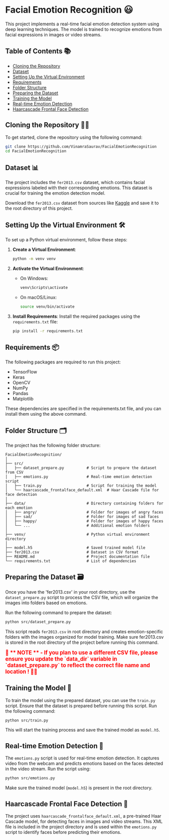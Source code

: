 
# Facial Emotion Recognition 😃

This project implements a real-time facial emotion detection system using deep learning techniques. The model is trained to recognize emotions from facial expressions in images or video streams.

## Table of Contents 📚
- [Cloning the Repository](#cloning-the-repository-)
- [Dataset](#dataset-)
- [Setting Up the Virtual Environment](#setting-up-the-virtual-environment-️)
- [Requirements](#requirements-)
- [Folder Structure](#folder-structure-️)
- [Preparing the Dataset](#preparing-the-dataset-️)
- [Training the Model](#training-the-model-)
- [Real-time Emotion Detection](#real-time-emotion-detection-)
- [Haarcascade Frontal Face Detection](#haarcascade-frontal-face-detection-)

## Cloning the Repository 🧑‍💻

To get started, clone the repository using the following command:

```bash
git clone https://github.com/VinamraSaurav/FacialEmotionRecognition
cd FacialEmotionRecognition
```

## Dataset 📊

The project includes the `fer2013.csv` dataset, which contains facial expressions labeled with their corresponding emotions. This dataset is crucial for training the emotion detection model.

Download the `fer2013.csv` dataset from sources like [Kaggle](https://www.kaggle.com/datasets/msambare/fer2013) and save it to the root directory of this project. 

## Setting Up the Virtual Environment 🛠️

To set up a Python virtual environment, follow these steps:

1. **Create a Virtual Environment**:
   ```bash
   python -m venv venv
   ```

2. **Activate the Virtual Environment**:
   - On Windows:
     ```bash
     venv\Scripts\activate
     ```
   - On macOS/Linux:
     ```bash
     source venv/bin/activate
     ```

3. **Install Requirements**: Install the required packages using the `requirements.txt` file:
   ```bash
   pip install -r requirements.txt
   ```

## Requirements 📦
The following packages are required to run this project:

- TensorFlow
- Keras
- OpenCV
- NumPy
- Pandas
- Matplotlib

These dependencies are specified in the requirements.txt file, and you can install them using the above command.

## Folder Structure 🗂️

The project has the following folder structure:

```
FacialEmotionRecognition/
│
├── src/
│   ├── dataset_prepare.py          # Script to prepare the dataset from CSV
│   ├── emotions.py                 # Real-time emotion detection script
│   ├── train.py                    # Script for training the model
│   └── haarcascade_frontalface_default.xml  # Haar Cascade file for face detection
│
├── data/                           # Directory containing folders for each emotion
│   ├── angry/                      # Folder for images of angry faces
│   ├── sad/                        # Folder for images of sad faces
│   ├── happy/                      # Folder for images of happy faces
│   └── ...                         # Additional emotion folders
│
├── venv/                           # Python virtual environment directory
│
├── model.h5                        # Saved trained model file
├── fer2013.csv                     # Dataset in CSV format
├── README.md                       # Project documentation file
└── requirements.txt                # List of dependencies

```

## Preparing the Dataset 🗃️


Once you have the 'fer2013.csv' in your root directory, use the `dataset_prepare.py` script to process the CSV file, which will organize the images into folders based on emotions.

Run the following command to prepare the dataset:

```bash
python src/dataset_prepare.py
```
This script reads ```fer2013.csv``` in root directory and creates emotion-specific folders with the images organized for model training. Make sure fer2013.csv is stored in the root directory of the project before running this command.

<div style="color: red; font-weight: bold; font-size: 1.2em;">
🚨 ** NOTE **  - If you plan to use a different CSV file, please ensure you update the `data_dir` variable in `dataset_prepare.py` to reflect the correct file name and location ! 📂💡 
</div>


## Training the Model 🚀

To train the model using the prepared dataset, you can use the `train.py` script. Ensure that the dataset is prepared before running this script. Run the following command:

```bash
python src/train.py
```

This will start the training process and save the trained model as `model.h5`.


## Real-time Emotion Detection 🎥

The `emotions.py` script is used for real-time emotion detection. It captures video from the webcam and predicts emotions based on the faces detected in the video stream. Run the script using:

```bash
python src/emotions.py
```

Make sure the trained model (`model.h5`) is present in the root directory.

## Haarcascade Frontal Face Detection 👀

The project uses `haarcascade_frontalface_default.xml`, a pre-trained Haar Cascade model, for detecting faces in images and video streams. This XML file is included in the project directory and is used within the `emotions.py` script to identify faces before predicting their emotions.


